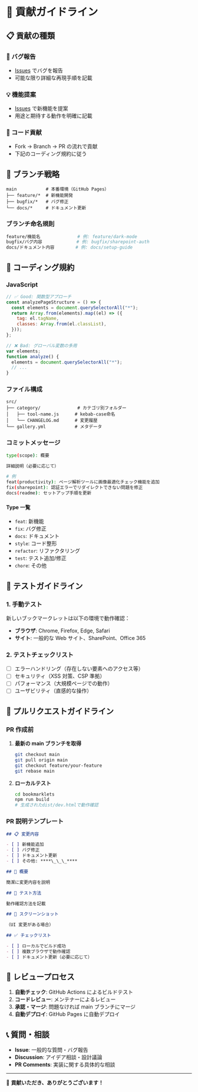 # 🤝 貢献ガイドライン

## 📋 貢献の種類

### 🐛 バグ報告

- [Issues](https://github.com/baku2san/bookmarklet-gallery/issues) でバグを報告
- 可能な限り詳細な再現手順を記載

### 💡 機能提案

- [Issues](https://github.com/baku2san/bookmarklet-gallery/issues) で新機能を提案
- 用途と期待する動作を明確に記載

### 🔧 コード貢献

- Fork → Branch → PR の流れで貢献
- 下記のコーディング規約に従う

## 🌿 ブランチ戦略

```tree
main           # 本番環境（GitHub Pages）
├── feature/*  # 新機能開発
├── bugfix/*   # バグ修正
└── docs/*     # ドキュメント更新
```

### ブランチ命名規則

```bash
feature/機能名              # 例: feature/dark-mode
bugfix/バグ内容             # 例: bugfix/sharepoint-auth
docs/ドキュメント内容        # 例: docs/setup-guide
```

## 📝 コーディング規約

### JavaScript

```javascript
// ✅ Good: 関数型アプローチ
const analyzePageStructure = () => {
  const elements = document.querySelectorAll("*");
  return Array.from(elements).map((el) => ({
    tag: el.tagName,
    classes: Array.from(el.classList),
  }));
};

// ❌ Bad: グローバル変数の多用
var elements;
function analyze() {
  elements = document.querySelectorAll("*");
  // ...
}
```

### ファイル構成

```tree
src/
├── category/              # カテゴリ別フォルダー
│   ├── tool-name.js      # kebab-case命名
│   └── CHANGELOG.md      # 変更履歴
└── gallery.yml           # メタデータ
```

### コミットメッセージ

```bash
type(scope): 概要

詳細説明（必要に応じて）

# 例
feat(productivity): ページ解析ツールに画像最適化チェック機能を追加
fix(sharepoint): 認証エラーでリダイレクトできない問題を修正
docs(readme): セットアップ手順を更新
```

#### Type 一覧

- `feat`: 新機能
- `fix`: バグ修正
- `docs`: ドキュメント
- `style`: コード整形
- `refactor`: リファクタリング
- `test`: テスト追加/修正
- `chore`: その他

## 🧪 テストガイドライン

### 1. 手動テスト

新しいブックマークレットは以下の環境で動作確認：

- **ブラウザ**: Chrome, Firefox, Edge, Safari
- **サイト**: 一般的な Web サイト、SharePoint、Office 365

### 2. テストチェックリスト

- [ ] エラーハンドリング（存在しない要素へのアクセス等）
- [ ] セキュリティ（XSS 対策、CSP 準拠）
- [ ] パフォーマンス（大規模ページでの動作）
- [ ] ユーザビリティ（直感的な操作）

## 📮 プルリクエストガイドライン

### PR 作成前

1. **最新の main ブランチを取得**

   ```bash
   git checkout main
   git pull origin main
   git checkout feature/your-feature
   git rebase main
   ```

2. **ローカルテスト**

   ```bash
   cd bookmarklets
   npm run build
   # 生成されたdist/dev.htmlで動作確認
   ```

### PR 説明テンプレート

```markdown
## 📋 変更内容

- [ ] 新機能追加
- [ ] バグ修正
- [ ] ドキュメント更新
- [ ] その他: ****\_\_\_****

## 🎯 概要

簡潔に変更内容を説明

## 🧪 テスト方法

動作確認方法を記載

## 📸 スクリーンショット

（UI 変更がある場合）

## ✅ チェックリスト

- [ ] ローカルでビルド成功
- [ ] 複数ブラウザで動作確認
- [ ] ドキュメント更新（必要に応じて）
```

## 🔄 レビュープロセス

1. **自動チェック**: GitHub Actions によるビルドテスト
2. **コードレビュー**: メンテナーによるレビュー
3. **承認・マージ**: 問題なければ main ブランチにマージ
4. **自動デプロイ**: GitHub Pages に自動デプロイ

## 📞 質問・相談

- **Issue**: 一般的な質問・バグ報告
- **Discussion**: アイデア相談・設計議論
- **PR Comments**: 実装に関する具体的な相談

---

🙏 **貢献いただき、ありがとうございます！**
